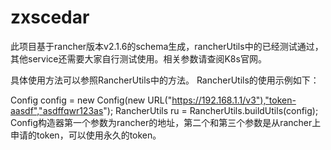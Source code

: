 # zxscedar
此项目基于rancher版本v2.1.6的schema生成，rancherUtils中的已经测试通过，其他service还需要大家自行测试使用。相关参数请查阅K8s官网。

具体使用方法可以参照RancherUtils中的方法。
RancherUtils的使用示例如下：

Config config = new Config(new URL("https://192.168.1.1/v3"),"token-aasdf","asdffqwr123as");
RancherUtils ru = RancherUtils.buildUtils(config);
Config构造器第一个参数为rancher的地址，第二个和第三个参数是从rancher上申请的token，可以使用永久的token。
